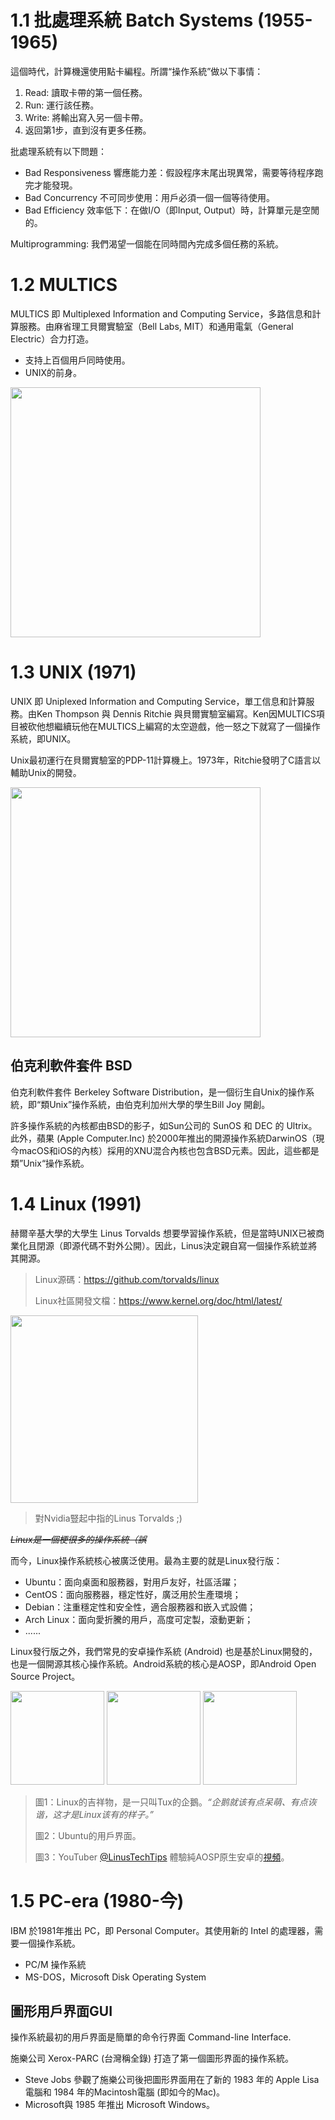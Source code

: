 
# 1.1 批處理系統 Batch Systems (1955-1965)

這個時代，計算機還使用點卡編程。所謂“操作系統”做以下事情：

1. Read: 讀取卡帶的第一個任務。
2. Run: 運行該任務。
3. Write: 將輸出寫入另一個卡帶。
4. 返回第1步，直到沒有更多任務。

批處理系統有以下問題：

- Bad Responsiveness 響應能力差：假設程序末尾出現異常，需要等待程序跑完才能發現。
- Bad Concurrency 不可同步使用：用戶必須一個一個等待使用。
- Bad Efficiency 效率低下：在做I/O（即Input, Output）時，計算單元是空閒的。

Multiprogramming: 我們渴望一個能在同時間內完成多個任務的系統。

# 1.2 MULTICS

MULTICS 即 Multiplexed Information and Computing Service，多路信息和計算服務。由麻省理工貝爾實驗室（Bell Labs, MIT）和通用電氣（General Electric）合力打造。

- 支持上百個用戶同時使用。
- UNIX的前身。

<img src="https://upload.wikimedia.org/wikipedia/commons/d/d6/Multics-Login.png" width="400px">

# 1.3 UNIX (1971)

UNIX 即 Uniplexed Information and Computing Service，單工信息和計算服務。由Ken Thompson 與 Dennis Ritchie 與貝爾實驗室編寫。Ken因MULTICS項目被砍他想繼續玩他在MULTICS上編寫的太空遊戲，他一怒之下就寫了一個操作系統，即UNIX。

Unix最初運行在貝爾實驗室的PDP-11計算機上。1973年，Ritchie發明了C語言以輔助Unix的開發。

<img src="https://upload.wikimedia.org/wikipedia/commons/8/8a/Simh-pdp11-unix-sysiii.png" width="400px">

## 伯克利軟件套件 BSD

伯克利軟件套件 Berkeley Software Distribution，是一個衍生自Unix的操作系統，即“類Unix”操作系統，由伯克利加州大學的學生Bill Joy 開創。

 許多操作系統的內核都由BSD的影子，如Sun公司的 SunOS 和 DEC 的 Ultrix。此外，蘋果 (Apple Computer.Inc) 於2000年推出的開源操作系統DarwinOS（現今macOS和iOS的內核）採用的XNU混合內核也包含BSD元素。因此，這些都是類”Unix“操作系統。

# 1.4 Linux (1991)

赫爾辛基大學的大學生 Linus Torvalds 想要學習操作系統，但是當時UNIX已被商業化且閉源（即源代碼不對外公開）。因此，Linus決定親自寫一個操作系統並將其開源。

> Linux源碼：https://github.com/torvalds/linux
> 
> Linux社區開發文檔：https://www.kernel.org/doc/html/latest/

<img src="https://images.steamusercontent.com/ugc/2040739975502125035/E69DDD0360D7AEECA55156D5B5FAD509198D3F0C/?imw=637&imh=358&ima=fit&impolicy=Letterbox&imcolor=%23000000&letterbox=true" width="300px">

> 對Nvidia豎起中指的Linus Torvalds ;)

~~*Linux是一個梗很多的操作系統（誤*~~

而今，Linux操作系統核心被廣泛使用。最為主要的就是Linux發行版：

- Ubuntu：面向桌面和服務器，對用戶友好，社區活躍；
- CentOS：面向服務器，穩定性好，廣泛用於生產環境；
- Debian：注重穩定性和安全性，適合服務器和嵌入式設備；
- Arch Linux：面向愛折騰的用戶，高度可定製，滾動更新；
- ......

Linux發行版之外，我們常見的安卓操作系統 (Android) 也是基於Linux開發的，也是一個開源其核心操作系統。Android系統的核心是AOSP，即Android Open Source Project。


<div>
<img src="https://upload.wikimedia.org/wikipedia/commons/thumb/3/35/Tux.svg/1012px-Tux.svg.png" height="150px">
<img src="https://upload.wikimedia.org/wikipedia/commons/thumb/a/ae/Ubuntu_24.10_Oracular_Oriole_Desktop_English.png/1600px-Ubuntu_24.10_Oracular_Oriole_Desktop_English.png" height="150px">
<img src="https://i.ytimg.com/vi/-hlRB2izres/maxresdefault.jpg" height="150px">
</div>

> 圖1：Linux的吉祥物，是一只叫Tux的企鵝。*“企鹅就该有点呆萌、有点诙谐，这才是Linux该有的样子。”*
> 
> 圖2：Ubuntu的用戶界面。
> 
> 圖3：YouTuber [@LinusTechTips](https://www.youtube.com/@LinusTechTips) 體驗純AOSP原生安卓的[視頻](https://www.youtube.com/watch?v=-hlRB2izres)。

# 1.5 PC-era (1980-今)

IBM 於1981年推出 PC，即 Personal Computer。其使用新的 Intel 的處理器，需要一個操作系統。

- PC/M 操作系統
- MS-DOS，Microsoft Disk Operating System

## 圖形用戶界面GUI

操作系統最初的用戶界面是簡單的命令行界面 Command-line Interface.

施樂公司 Xerox-PARC (台灣稱全錄) 打造了第一個圖形界面的操作系統。

- Steve Jobs 參觀了施樂公司後把圖形界面用在了新的 1983 年的 Apple Lisa 電腦和 1984 年的Macintosh電腦 (即如今的Mac)。
- Microsoft與 1985 年推出 Microsoft Windows。